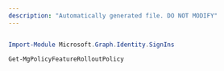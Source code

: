 ```yaml
---
description: "Automatically generated file. DO NOT MODIFY"
---
```


```powershell

Import-Module Microsoft.Graph.Identity.SignIns

Get-MgPolicyFeatureRolloutPolicy

```